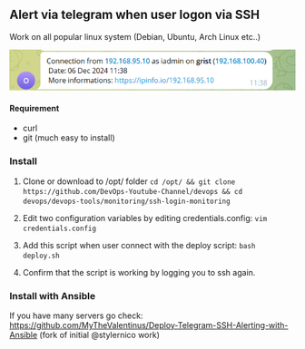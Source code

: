 ## Alert via telegram when user logon via SSH

Work on all popular linux system (Debian, Ubuntu, Arch Linux etc..)

![Example](msg.png)

#### Requirement
- curl
- git (much easy to install)

### Install
1) Clone or download to /opt/ folder
```cd /opt/ && git clone https://github.com/DevOps-Youtube-Channel/devops && cd devops/devops-tools/monitoring/ssh-login-monitoring```

2) Edit two configuration variables by editing credentials.config:
```vim credentials.config```

3) Add this script when user connect with the deploy script:
```bash deploy.sh```

4) Confirm that the script is working by logging you to ssh again.


### Install with Ansible

If you have many servers go check: https://github.com/MyTheValentinus/Deploy-Telegram-SSH-Alerting-with-Ansible (fork of initial @stylernico work)
